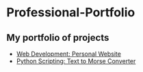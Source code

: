 # Professional-Portfolio
## My portfolio of projects

* [Web Development: Personal Website](https://adiurdar.com)
* [Python Scripting: Text to Morse Converter](https://github.com/adrianurdar/Professional-Portfolio/tree/main/01-Text-to-Morse-Converter)
